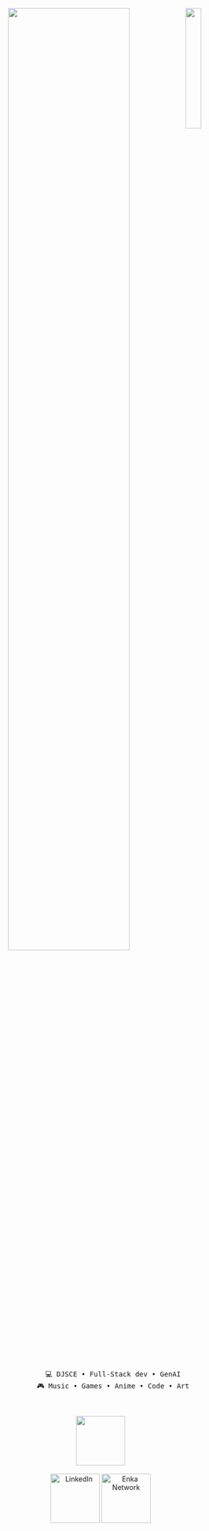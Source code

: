 <div align="center">
  <img src="https://cdn.discordapp.com/attachments/1146160099535106182/1345677583714353152/Pokemon_Pikachu_estampe_japonaise.jpg?ex=67d3ebe9&is=67d29a69&hm=323b81248375a9d6fa9a16e14f03d01c8c6307bc4506aa487f63edbd4cb28c31&" width="25%" align="right" />
  
<img src="https://readme-typing-svg.demolab.com?font=Inconsolata&weight=700&size=40&duration=4000&pause=300&color=FF9900&center=true&vCenter=true&multiline=true&repeat=false&random=false&width=1300&height=130&lines=Hi%2C+I'm+Umang+Shroff%21;a+web+developer+with+an+eye+for+design+%F0%9F%8E%A8" width="70%" />


<br>
<br>
  <pre style="white-space: pre-wrap; word-wrap: break-word;">
      💻 DJSCE • Full-Stack dev • GenAI
      🎮 Music • Games • Anime • Code • Art
  </pre>

<br>
  <img src="https://cdn.discordapp.com/attachments/1146160099535106182/1345682151366201346/6vw5.gif?ex=67d3f02a&is=67d29eaa&hm=eaea75333bdaad9c91e2e5697c138664d4b090c4ccdf63be67719926487a6408&" height="100" />
<br><br>

<a style="text-decoration: none; color: inherit;" href="https://www.linkedin.com/in/umang-shroff-8792822b6/">
    <img src="https://cdn.discordapp.com/attachments/1146160099535106182/1345685118051680317/greatball.png?ex=67d3f2ed&is=67d2a16d&hm=da24c2d0dd15aa531e39659de4e95d17d060cfebd4e48de04f25d2ce54c71bf9&" alt="LinkedIn" width="100" />
</a>

<a href="https://leetcode.com/u/umang_shroff/">
    <img src="https://cdn.discordapp.com/attachments/1146160099535106182/1345685117825450005/ultraball.png?ex=67d3f2ed&is=67d2a16d&hm=504c6f7d3758bf7ae4a6aec8e86a6a3e85e4c52839fc0b3c8a5438255bfcbf08&" alt="Enka Network" width="100" />
</a>

<br>

</div>


<!--
**Umang-Shroff/Umang-Shroff** is a ✨ _special_ ✨ repository because its `README.md` (this file) appears on your GitHub profile.

Here are some ideas to get you started:

- 🔭 I’m currently working on ...
- 🌱 I’m currently learning ...
- 👯 I’m looking to collaborate on ...
- 🤔 I’m looking for help with ...
- 💬 Ask me about ...
- 📫 How to reach me: ...
- 😄 Pronouns: ...
- ⚡ Fun fact: ...
-->
